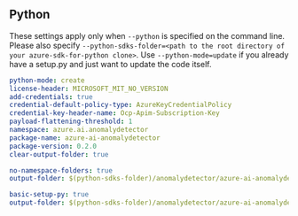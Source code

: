 ## Python

These settings apply only when `--python` is specified on the command line.
Please also specify `--python-sdks-folder=<path to the root directory of your azure-sdk-for-python clone>`.
Use `--python-mode=update` if you already have a setup.py and just want to update the code itself.

``` yaml
python-mode: create
license-header: MICROSOFT_MIT_NO_VERSION
add-credentials: true
credential-default-policy-type: AzureKeyCredentialPolicy
credential-key-header-name: Ocp-Apim-Subscription-Key
payload-flattening-threshold: 1
namespace: azure.ai.anomalydetector
package-name: azure-ai-anomalydetector
package-version: 0.2.0
clear-output-folder: true
```
``` yaml $(python-mode) == 'update' 
no-namespace-folders: true
output-folder: $(python-sdks-folder)/anomalydetector/azure-ai-anomalydetector/azure/ai/anomalydetector
```
``` yaml $(python-mode) == 'create'
basic-setup-py: true
output-folder: $(python-sdks-folder)/anomalydetector/azure-ai-anomalydetector
```
